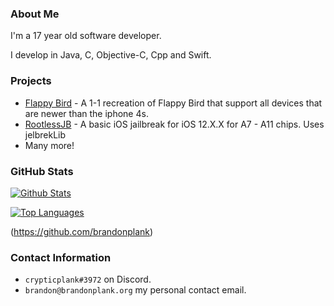 ### About Me
I'm a 17 year old software developer.

I develop in Java, C, Objective-C, Cpp and Swift.

### Projects
- [Flappy Bird](https://github.com/brandonplank/flappybird/) - A 1-1 recreation of Flappy Bird that support all devices that are newer than the iphone 4s.
- [RootlessJB](https://github.com/brandonplank/rootlessJB4) - A basic iOS jailbreak for iOS 12.X.X for A7 - A11 chips. Uses jelbrekLib
- Many more!

### GitHub Stats

[![Github Stats](https://github-readme-stats.vercel.app/api?username=brandonplank&show_icons=true&theme=dark)](https://github.com/brandonplank)

[![Top Languages](https://github-readme-stats.vercel.app/api/top-langs/?username=brandonplank&layout=compact&langs_count=6&hide=assembly&theme=dark)](https://github.com/brandonplank/)

(https://github.com/brandonplank)

### Contact Information
- `crypticplank#3972` on Discord.
- `brandon@brandonplank.org` my personal contact email.
